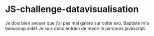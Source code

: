 # JS-challenge-datavisualisation

Je dois bien avouer que j'ai pas mal galéré sur cette exo, Baptiste m'a beaucoup aidé! 
Je suis donc entrain de revoir le parcours javascript. 
